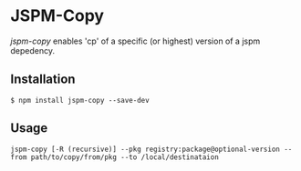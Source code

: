 # JSPM-Copy

*jspm-copy* enables 'cp' of a specific (or highest) version of a jspm depedency.

## Installation

```
$ npm install jspm-copy --save-dev
```

## Usage

```
jspm-copy [-R (recursive)] --pkg registry:package@optional-version --from path/to/copy/from/pkg --to /local/destinataion
```
